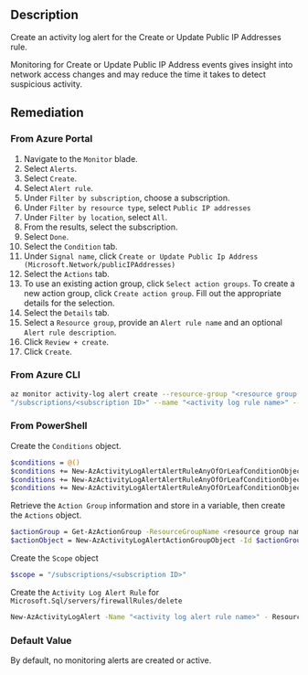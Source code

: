 ## Description

Create an activity log alert for the Create or Update Public IP Addresses rule.

Monitoring for Create or Update Public IP Address events gives insight into network access changes and may reduce the time it takes to detect suspicious activity.

## Remediation

### From Azure Portal

1. Navigate to the `Monitor` blade.
2. Select `Alerts`.
3. Select `Create`.
4. Select `Alert rule`.
5. Under `Filter by subscription`, choose a subscription.
6. Under `Filter by resource type`, select `Public IP addresses`
7. Under `Filter by location`, select `All`.
8. From the results, select the subscription.
9. Select `Done`.
10. Select the `Condition` tab.
11. Under `Signal name`, click `Create or Update Public Ip Address (Microsoft.Network/publicIPAddresses)`
12. Select the `Actions` tab.
13. To use an existing action group, click `Select action groups`. To create a new action group, click `Create action group`. Fill out the appropriate details for the selection.
14. Select the `Details` tab.
15. Select a `Resource group`, provide an `Alert rule name` and an optional `Alert rule description`.
16. Click `Review + create`.
17. Click `Create`.

### From Azure CLI

```bash
az monitor activity-log alert create --resource-group "<resource group name>" --condition category=Administrative and operationName=Microsoft.Network/publicIPAddresses/write and level=<verbose | information | warning | error | critical>--scope
"/subscriptions/<subscription ID>" --name "<activity log rule name>" -- subscription <subscription id> --action-group <action group ID> --location global
```

### From PowerShell

Create the `Conditions` object.

```bash
$conditions = @()
$conditions += New-AzActivityLogAlertAlertRuleAnyOfOrLeafConditionObject - Equal Administrative -Field category
$conditions += New-AzActivityLogAlertAlertRuleAnyOfOrLeafConditionObject - Equal Microsoft.Network/publicIPAddresses/write -Field operationName
$conditions += New-AzActivityLogAlertAlertRuleAnyOfOrLeafConditionObject - Equal Verbose -Field level
```

Retrieve the `Action Group` information and store in a variable, then create the `Actions` object.

```bash
$actionGroup = Get-AzActionGroup -ResourceGroupName <resource group name> -Name <action group name>
$actionObject = New-AzActivityLogAlertActionGroupObject -Id $actionGroup.Id
```

Create the `Scope` object

```bash
$scope = "/subscriptions/<subscription ID>"
```

Create the `Activity Log Alert Rule` for `Microsoft.Sql/servers/firewallRules/delete`

```bash
New-AzActivityLogAlert -Name "<activity log alert rule name>" - ResourceGroupName "<resource group name>" -Condition $conditions -Scope $scope -Location global -Action $actionObject -Subscription <subscription ID> -Enabled $true
```

### Default Value

By default, no monitoring alerts are created or active.
